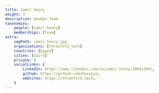 ```yaml
---
title: Samir Hosny
weight: 3
description: DevOps Team
taxonomies:
    people: [samir_hosny]
    memberships: [team]
extra:
    imgPath: samir_hosny.jpg
    organizations: [threefold_tech]
    countries: [Egypt]
    cities: [Cairo]
    private: 0
    socialLinks: {
        LinkedIn: https://www.linkedin.com/in/samir-hosny-58b81394/,
        github: https://github.com/hossnys,
        websites: https://threefold.tech,
    }
---
```


<!--

My biggest passion is learning about new technologies. I got my Bachelor's degree in Computer Science and then started working in a field of cloud computing for last 5 years. I think that ThreeFold is stepping in a place where no one has gone before, stretching the limitations of technology and how it can help people in their daily life actions.

--!>